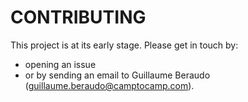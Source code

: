 # CONTRIBUTING

This project is at its early stage.
Please get in touch by:

- opening an issue
- or by sending an email to Guillaume Beraudo (guillaume.beraudo@camptocamp.com).

